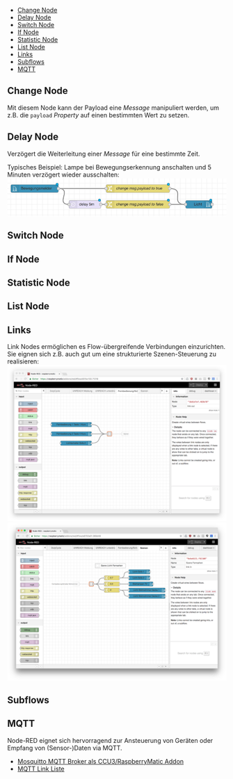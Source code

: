 * [Change Node](#change-node)
* [Delay Node](#delay-node)
* [Switch Node](#switch-node)
* [If Node](#if-node)
* [Statistic Node](#statistic-node)
* [List Node](#list-node)
* [Links](#links)
* [Subflows](#subflows)
* [MQTT](#mqtt)

## Change Node

Mit diesem Node kann der Payload eine _Message_ manipuliert werden, um z.B. die `payload` _Property_ auf einen bestimmten Wert zu setzen.

## Delay Node

Verzögert die Weiterleitung einer _Message_ für eine bestimmte Zeit.

Typisches Beispiel: Lampe bei Bewegungserkennung anschalten und 5 Minuten verzögert wieder ausschalten:
![](images/delay-1.png)

## Switch Node


## If Node

## Statistic Node

## List Node

## Links

Link Nodes ermöglichen es Flow-übergreifende Verbindungen einzurichten. Sie eignen sich z.B. auch gut um eine strukturierte Szenen-Steuerung zu realisieren:
![](images/link-1.png)
![](images/link-2.png)

## Subflows

## MQTT

Node-RED eignet sich hervorragend zur Ansteuerung von Geräten oder Empfang von (Sensor-)Daten via MQTT.

* [Mosquitto MQTT Broker als CCU3/RaspberryMatic Addon](https://github.com/hobbyquaker/ccu-addon-mosquitto)
* [MQTT Link Liste](https://github.com/hobbyquaker/awesome-mqtt)